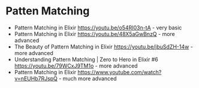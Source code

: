 
# Patten Matching

  * Pattern Matching in Elixir https://youtu.be/o54RI03n-tA - very basic
  * Pattern Matching in Elixir https://youtu.be/48X5aGwBnzQ - more advanced
  * The Beauty of Pattern Matching in Elixir https://youtu.be/jbuSdZH-14w - more advanced
  * Understanding Pattern Matching | Zero to Hero in Elixir #6 https://youtu.be/79WCxJ9TM1o - more advanced
  * Pattern Matching in Elixir https://www.youtube.com/watch?v=nEUHb7RJspQ - much more advanced


 
